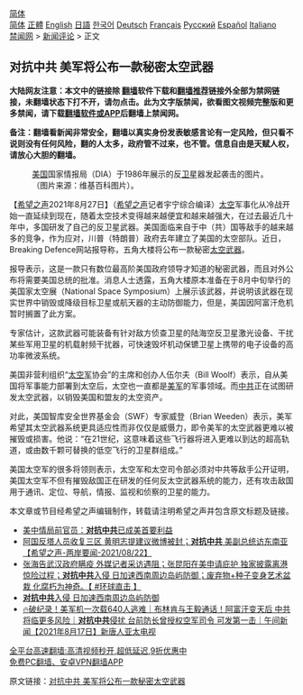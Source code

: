  <!-- 面包屑导航 --> <div class="breadcrumb"><!-- GTranslate: https://gtranslate.io/ -->  <div class="switcher notranslate">  <div class="selected">  <a href="#" onclick="return false;"> 简体</a>  </div>  <div class="option">  <a href="https://www.bannedbook.org" onclick="doGTranslate('zh-CN|zh-CN');jQuery('div.switcher div.selected a').html(jQuery(this).html());return false;" title="简体中文" class="nturl selected"> 简体</a>  <a href="https://www.bannedbook.org/zh-tw/" onclick="doGTranslate('zh-CN|zh-TW');jQuery('div.switcher div.selected a').html(jQuery(this).html());return false;" title="繁體中文" class="nturl"> 正體</a>  <a href="https://www.bannedbook.org/en/" onclick="doGTranslate('zh-CN|en');jQuery('div.switcher div.selected a').html(jQuery(this).html());return false;" title="English" class="nturl"> English</a>  <a href="https://www.bannedbook.org/ja/" onclick="doGTranslate('zh-CN|ja');jQuery('div.switcher div.selected a').html(jQuery(this).html());return false;" title="日本語" class="nturl"> 日語</a>  <a href="https://www.bannedbook.org/ko/" onclick="doGTranslate('zh-CN|ko');jQuery('div.switcher div.selected a').html(jQuery(this).html());return false;" title="한국어" class="nturl"> 한국어</a>  <a href="https://www.bannedbook.org/de/" onclick="doGTranslate('zh-CN|de');jQuery('div.switcher div.selected a').html(jQuery(this).html());return false;" title="Deutsch" class="nturl"> Deutsch</a>  <a href="https://www.bannedbook.org/fr/" onclick="doGTranslate('zh-CN|fr');jQuery('div.switcher div.selected a').html(jQuery(this).html());return false;" title="Français" class="nturl"> Français</a>  <a href="https://www.bannedbook.org/ru/" onclick="doGTranslate('zh-CN|ru');jQuery('div.switcher div.selected a').html(jQuery(this).html());return false;" title="Русский" class="nturl"> Русский</a>  <a href="https://www.bannedbook.org/es/" onclick="doGTranslate('zh-CN|es');jQuery('div.switcher div.selected a').html(jQuery(this).html());return false;" title="Español" class="nturl"> Español</a>  <a href="https://www.bannedbook.org/it/" onclick="doGTranslate('zh-CN|it');jQuery('div.switcher div.selected a').html(jQuery(this).html());return false;" title="Italiano" class="nturl"> Italiano</a>  </div>  </div>      <div class='breadcrumb-sub'><!-- Breadcrumb NavXT 6.3.0 --> <a href="https://www.bannedbook.org/" class="home">禁闻网</a> &gt; <a href="https://www.bannedbook.org/bnews/comments/" class="category">新闻评论</a> &gt; 正文</div></div><h2>对抗中共 美军将公布一款秘密太空武器</h2> <p class="notice"><b>大陆网友注意：本文中的链接除 <a href="https://github.com/bannedbook/fanqiang" >翻墙</a>软件下载和<a href="https://github.com/killgcd/justmysocks/blob/master/README.md">翻墙推荐</a>链接外全部为禁网链接，未翻墙状态下打不开，请勿点击。此为文字版禁闻，欲看图文视频完整版和更多禁闻，请下载<a href="https://github.com/bannedbook/fanqiang">翻墙软件或APP</a>后翻墙上禁闻网。</p><p>备注：翻墙看新闻非常安全，翻墙以真实身份发表敏感言论有一定风险，但只看不说则没有任何风险，翻的人太多，政府管不过来，也不管。信息自由是天赋人权，请放心大胆的翻墙。</b></p>  <div class="entry"> <figure> <p><figcaption><a href="https://www.bannedbook.org/bnews/tag/%e7%be%8e%e5%9b%bd/" class="st_tag internal_tag" rel="tag" title="标签 美国 下的日志">美国</a>国家情报局（DIA）于1986年展示的反<a href="https://www.bannedbook.org/bnews/tag/%e5%8d%ab%e6%98%9f/" class="st_tag internal_tag" rel="tag" title="标签 卫星 下的日志">卫星</a>器发起袭击的图片。（图片来源：维基百科图片）。</figcaption></figure> <p>【<span class='wp_keywordlink_affiliate'><a href="https://www.soundofhope.org" title="希望之声" target="_blank">希望之声</a></span>2021年8月27日】（<a href="https://www.bannedbook.org/bnews/tag/%e5%b8%8c%e6%9c%9b%e4%b9%8b%e5%a3%b0/" class="st_tag internal_tag" rel="tag" title="标签 希望之声 下的日志">希望之声</a>记者宇宁综合编译）<a href="https://www.bannedbook.org/bnews/tag/%e5%a4%aa%e7%a9%ba/" class="st_tag internal_tag" rel="tag" title="标签 太空 下的日志">太空</a>军事化从冷战开始一直延续到现在，随着太空技术变得越来越便宜和越来越强大，在过去最近几十年中，多国研发了自己的反卫星武器。美国面临来自于中（共）国等敌手的越来越多的竞争，作为应对，川普（特朗普）政府去年建立了美国的太空部队。近日，Breaking Defence网站报导称，五角大楼将公布一款秘密<a href="https://www.bannedbook.org/bnews/tag/%E5%A4%AA%E7%A9%BA%E6%AD%A6%E5%99%A8/" class="st_tag internal_tag" rel="tag" title="标签 太空武器 下的日志">太空武器</a>。 </p> <p>报导表示，这是一款只有数位最高阶美国政府领导才知道的秘密武器，而且对外公布将需要美国总统的批准。消息人士透露，五角大楼原本准备在于8月中旬举行的美国家太空展（National Space Symposium）上展示该武器，并说明该武器在现实世界中销毁或降级目标卫星或航天器的主动防御能力，但是，美国因阿富汗危机暂时搁置了此方案。</p>  <p>专家估计，这款武器可能装备有针对敌方侦查卫星的陆海空反卫星激光设备、干扰某些军用卫星的机载射频干扰器，可快速毁坏机动保镳卫星上携带的电子设备的高功率微波系统。</p> <p>美国非营利组织“<a href="https://www.bannedbook.org/bnews/tag/%E5%A4%AA%E7%A9%BA%E5%86%9B/" class="st_tag internal_tag" rel="tag" title="标签 太空军 下的日志">太空军</a>协会”的主席和创办人伍尔夫（Bill Woolf）表示，自从美国将军事能力部署到太空后，太空也一直都是<a href="https://www.bannedbook.org/bnews/tag/%e7%be%8e%e5%86%9b/" class="st_tag internal_tag" rel="tag" title="标签 美军 下的日志">美军</a>的军事领域。而<a href="https://www.bannedbook.org/bnews/tag/%e4%b8%ad%e5%85%b1/" class="st_tag internal_tag" rel="tag" title="标签 中共 下的日志">中共</a>正在试图研发太空武器，以销毁美国和盟友的太空资产。</p>  <p>对此，美国智库安全世界基金会（SWF）专家威登（Brian Weeden）表示，美军希望其太空武器系统更具适应性而非仅仅是威慑力，即令美军的太空武器更难以被摧毁或损害。他说：“在21世纪，这意味着这些飞行器将进入更难以到达的超高轨道，或由数千颗可替换的低空飞行的卫星群组成。” </p> <p>美国太空军的很多将领则表示，太空军和太空司令部必须对中共等敌手公开证明，美国太空军不但有摧毁敌国正在研发的任何反太空武器系统的能力，还有攻击敌国用于通讯、定位、导航，情报、监视和侦察的卫星的能力。 </p>  <p>本文章或节目经希望之声编辑制作，转载请注明希望之声并包含原文标题及链接。 </p> <ul class='op-related-articles' title='相关阅读'> <li><a href='https://www.bannedbook.org/bnews/comments/20210823/1611446.html' target='_blank'>美中情局前官员：<b>对抗中共</b>已成美首要利益</a></li> <li><a href='https://www.bannedbook.org/bnews/comments/20210822/1611194.html' target='_blank'>阿国反塔人员收复三区 黄明志提建议微博被封；<b>对抗中共</b> 美副总统访东南亚【希望之声-两岸要闻-2021/08/22】</a></li> <li><a href='https://www.bannedbook.org/bnews/bannedvideo/20210820/1609932.html' target='_blank'>张海告武汉政府瞒疫 外媒记者采访遇阻；张昆阳在美申请庇护 独家披露离港惊险过程；<b>对抗中共</b>入侵 日加速西南周边岛屿防御；废弃物+种子变身艺术盆栽 化腐朽为神奇。【 #环球直击 】</a></li> <li><a href='https://www.bannedbook.org/bnews/bannedvideo/20210820/1609902.html' target='_blank'><b>对抗中共</b>入侵 日加速西南周边岛屿防御</a></li> <li><a href='https://www.bannedbook.org/bnews/taiwannews/20210817/1607807.html' target='_blank'>🔥破纪录！美军机一次载640人逃难｜布林肯与王毅通话！阿富汗变天后 中共将临更多风险｜<b>对抗中共</b>侵扰 台前防长曾授权空军司令 可发第一击｜午间新闻【2021年8月17日】新唐人亚太电视</a></li> </ul> <p class="texttj"> <a href="https://github.com/bannedbook/fanqiang/wiki/V2ray%E6%9C%BA%E5%9C%BA" target="_blank">全平台高速翻墙:高清视频秒开,超低延迟,9折优惠中</a><br/> <a href="https://github.com/bannedbook/fanqiang/wiki/%E7%A6%81%E9%97%BB%E7%BD%91%E5%AE%89%E5%8D%93%E7%BF%BB%E5%A2%99%E6%96%B0%E9%97%BBAPP" target="_blank">免费PC翻墙、安卓VPN翻墙APP</a></p> <p>原文链接：<a class="src_link"  href="https://www.soundofhope.org/post/539603" target="_blank">对抗中共 美军将公布一款秘密太空武器</a></p><a name='sharetosocial'></a>  <div style="margin-bottom:5px;padding-bottom:5px;clear:both"> <div id="archive-pix-1" class="banner-ads"> <!-- AuctionX Display platform tag START --> <div id="26318x728x90x621x_ADSLOT2" clicktrack="%%CLICK_URL_ESC%%"></div> <!-- AuctionX Display platform tag END --> </div> <div id="archive-pix-2" class="banner-ads"> <!-- AuctionX Display platform tag START --> <div id="26315x300x250x621x_ADSLOT2" clicktrack="%%CLICK_URL_ESC%%"></div> <!-- AuctionX Display platform tag END --> </div> </div>  <div id="archive-pix-1" class="banner-ads"> <!-- AuctionX Display platform tag START --> <div id="26318x728x90x621x_ADSLOT3" clicktrack="%%CLICK_URL_ESC%%"></div> <!-- AuctionX Display platform tag END --> </div> </div><!--END ENTRY--> 